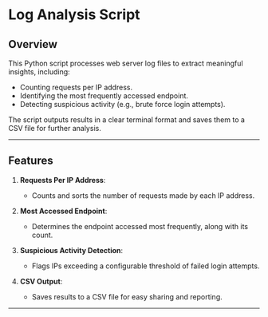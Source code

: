 # Log Analysis Script

## Overview
This Python script processes web server log files to extract meaningful insights, including:
- Counting requests per IP address.
- Identifying the most frequently accessed endpoint.
- Detecting suspicious activity (e.g., brute force login attempts).

The script outputs results in a clear terminal format and saves them to a CSV file for further analysis.

---

## Features
1. **Requests Per IP Address**:
   - Counts and sorts the number of requests made by each IP address.

2. **Most Accessed Endpoint**:
   - Determines the endpoint accessed most frequently, along with its count.

3. **Suspicious Activity Detection**:
   - Flags IPs exceeding a configurable threshold of failed login attempts.

4. **CSV Output**:
   - Saves results to a CSV file for easy sharing and reporting.

---
